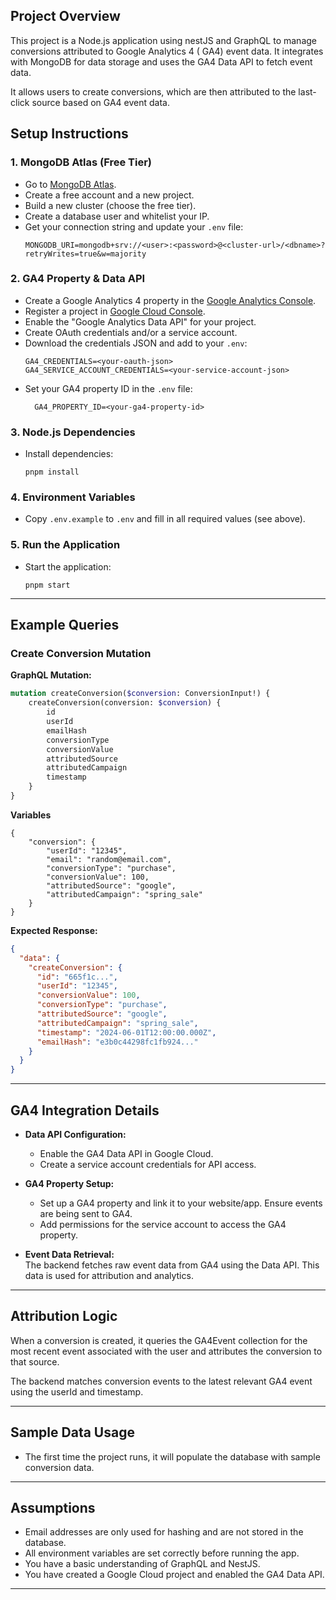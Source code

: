 ## Project Overview

This project is a Node.js application using nestJS and GraphQL to manage conversions attributed to Google Analytics 4 (
GA4) event data. It integrates with MongoDB for data storage and uses the GA4 Data API to fetch event data.

It allows users to create conversions, which are then attributed to the last-click source based on GA4 event data.

## Setup Instructions

### 1. MongoDB Atlas (Free Tier)

- Go to [MongoDB Atlas](https://www.mongodb.com/cloud/atlas).
- Create a free account and a new project.
- Build a new cluster (choose the free tier).
- Create a database user and whitelist your IP.
- Get your connection string and update your `.env` file:
  ```
  MONGODB_URI=mongodb+srv://<user>:<password>@<cluster-url>/<dbname>?retryWrites=true&w=majority
  ```

### 2. GA4 Property & Data API

- Create a Google Analytics 4 property in the [Google Analytics Console](https://analytics.google.com/).
- Register a project in [Google Cloud Console](https://console.cloud.google.com/).
- Enable the "Google Analytics Data API" for your project.
- Create OAuth credentials and/or a service account.
- Download the credentials JSON and add to your `.env`:
  ```
  GA4_CREDENTIALS=<your-oauth-json>
  GA4_SERVICE_ACCOUNT_CREDENTIALS=<your-service-account-json>
  ```
- Set your GA4 property ID in the `.env` file:
  ```
    GA4_PROPERTY_ID=<your-ga4-property-id>
  ```

### 3. Node.js Dependencies

- Install dependencies:
  ```
  pnpm install
  ```

### 4. Environment Variables

- Copy `.env.example` to `.env` and fill in all required values (see above).

### 5. Run the Application

- Start the application:
  ```
  pnpm start
  ```

---

## Example Queries

### Create Conversion Mutation

**GraphQL Mutation:**

```graphql
mutation createConversion($conversion: ConversionInput!) {
    createConversion(conversion: $conversion) {
        id
        userId
        emailHash
        conversionType
        conversionValue
        attributedSource
        attributedCampaign
        timestamp
    }
}
```

**Variables**

```
{
    "conversion": {
        "userId": "12345",
        "email": "random@email.com",
        "conversionType": "purchase",
        "conversionValue": 100,
        "attributedSource": "google",
        "attributedCampaign": "spring_sale"
    }
}
```

**Expected Response:**

```json
{
  "data": {
    "createConversion": {
      "id": "665f1c...",
      "userId": "12345",
      "conversionValue": 100,
      "conversionType": "purchase",
      "attributedSource": "google",
      "attributedCampaign": "spring_sale",
      "timestamp": "2024-06-01T12:00:00.000Z",
      "emailHash": "e3b0c44298fc1fb924..."
    }
  }
}
```

---

## GA4 Integration Details

- **Data API Configuration:**
    - Enable the GA4 Data API in Google Cloud.
    - Create a service account credentials for API access.

- **GA4 Property Setup:**
    - Set up a GA4 property and link it to your website/app. Ensure events are being sent to GA4.
    - Add permissions for the service account to access the GA4 property.

- **Event Data Retrieval:**  
  The backend fetches raw event data from GA4 using the Data API. This data is used for attribution and analytics.

---

## Attribution Logic

When a conversion is created, it queries the GA4Event collection for the most recent
event associated with the user and attributes the conversion to that source.

The backend matches conversion events to the latest relevant GA4 event using the userId and timestamp.

---

## Sample Data Usage

- The first time the project runs, it will populate the database with sample conversion data.

---

## Assumptions

- Email addresses are only used for hashing and are not stored in the database.
- All environment variables are set correctly before running the app.
- You have a basic understanding of GraphQL and NestJS.
- You have created a Google Cloud project and enabled the GA4 Data API.

---
